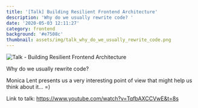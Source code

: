 ```yaml
---
title: '[Talk] Building Resilient Frontend Architecture'
description: 'Why do we usually rewrite code? '
date: '2020-05-03 12:11:27'
category: frontend
background: '#e7508c'
thumbnail: assets/img/talk_why_do_we_usually_rewrite_code.png
---
```

![Talk - Building Resilient Frontend Architecture](assets/img/talk_why_do_we_usually_rewrite_code.png "Talk - Building Resilient Frontend Architecture")

Why do we usually rewrite code?

Monica Lent presents us a very interesting point of view that might help us think about it... =)

Link to talk: <https://www.youtube.com/watch?v=TqfbAXCCVwE&t=8s>
